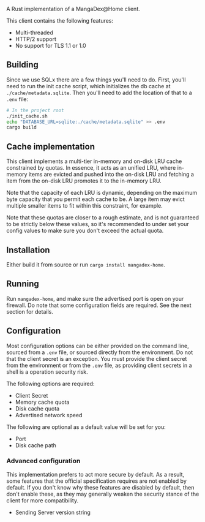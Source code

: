 A Rust implementation of a MangaDex@Home client.

This client contains the following features:

 - Multi-threaded
 - HTTP/2 support
 - No support for TLS 1.1 or 1.0

## Building

Since we use SQLx there are a few things you'll need to do. First, you'll need
to run the init cache script, which initializes the db cache at
`./cache/metadata.sqlite`. Then you'll need to add the location of that to a
`.env` file:

```sh
# In the project root
./init_cache.sh
echo "DATABASE_URL=sqlite:./cache/metadata.sqlite" >> .env
cargo build
```

## Cache implementation

This client implements a multi-tier in-memory and on-disk LRU cache constrained
by quotas. In essence, it acts as an unified LRU, where in-memory items are
evicted and pushed into the on-disk LRU and fetching a item from the on-disk LRU
promotes it to the in-memory LRU.

Note that the capacity of each LRU is dynamic, depending on the maximum byte
capacity that you permit each cache to be. A large item may evict multiple
smaller items to fit within this constraint, for example.

Note that these quotas are closer to a rough estimate, and is not guaranteed to
be strictly below these values, so it's recommended to under set your config
values to make sure you don't exceed the actual quota.

## Installation

Either build it from source or run `cargo install mangadex-home`.

## Running

Run `mangadex-home`, and make sure the advertised port is open on your firewall.
Do note that some configuration fields are required. See the next section for
details.

## Configuration

Most configuration options can be either provided on the command line, sourced
from a `.env` file, or sourced directly from the environment. Do not that the
client secret is an exception. You must provide the client secret from the
environment or from the `.env` file, as providing client secrets in a shell is a
operation security risk.

The following options are required:

 - Client Secret
 - Memory cache quota
 - Disk cache quota
 - Advertised network speed

The following are optional as a default value will be set for you:

 - Port
 - Disk cache path

 ### Advanced configuration

 This implementation prefers to act more secure by default. As a result, some
 features that the official specification requires are not enabled by default.
 If you don't know why these features are disabled by default, then don't enable
 these, as they may generally weaken the security stance of the client for more
 compatibility.

 - Sending Server version string